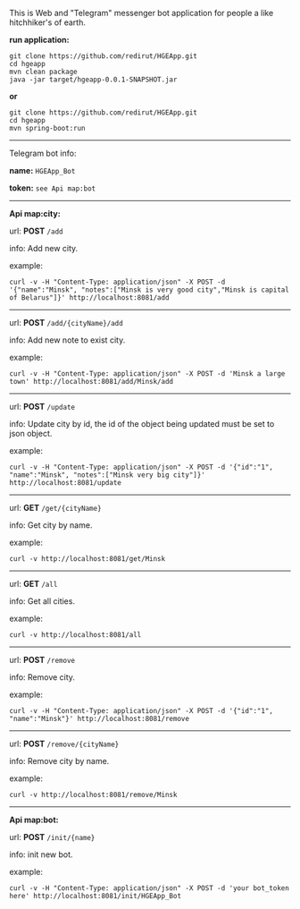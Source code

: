 This is Web and "Telegram" messenger bot application for people a like hitchhiker's of earth.

**run application:**

    git clone https://github.com/redirut/HGEApp.git
    cd hgeapp
    mvn clean package
    java -jar target/hgeapp-0.0.1-SNAPSHOT.jar

**or**

    git clone https://github.com/redirut/HGEApp.git
    cd hgeapp
    mvn spring-boot:run
---    
Telegram bot info:

**name:**
`HGEApp_Bot`

**token:** 
`see Api map:bot`

---
**Api map:city:**

url:
**POST**    `/add`         

info:
Add new city.

example:

    curl -v -H "Content-Type: application/json" -X POST -d '{"name":"Minsk", "notes":["Minsk is very good city","Minsk is capital of Belarus"]}' http://localhost:8081/add

---
url:
**POST**    `/add/{cityName}/add`         

info:
Add new note to exist city.

example:

    curl -v -H "Content-Type: application/json" -X POST -d 'Minsk a large town' http://localhost:8081/add/Minsk/add

---
url:
**POST**    `/update`         

info:
Update city by id, the id of the object being updated must be set to json object.

example:

    curl -v -H "Content-Type: application/json" -X POST -d '{"id":"1", "name":"Minsk", "notes":["Minsk very big city"]}' http://localhost:8081/update

---
url:
**GET**    `/get/{cityName}`        

info:
Get city by name.

example:

    curl -v http://localhost:8081/get/Minsk

---
url:
**GET**    `/all`         

info:
Get all cities.

example:

    curl -v http://localhost:8081/all

---
url:
**POST**    `/remove`         

info:
Remove city.

example:

    curl -v -H "Content-Type: application/json" -X POST -d '{"id":"1", "name":"Minsk"}' http://localhost:8081/remove

---
url:
**POST**    `/remove/{cityName}`         

info:
Remove city by name.

example:

    curl -v http://localhost:8081/remove/Minsk

---    
**Api map:bot:**

url:
**POST**    `/init/{name}`         

info:
init new bot.

example:

    curl -v -H "Content-Type: application/json" -X POST -d 'your bot_token here' http://localhost:8081/init/HGEApp_Bot

